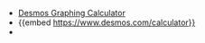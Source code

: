 - [Desmos Graphing Calculator](https://desmos.com/calculator)
- {{embed https://www.desmos.com/calculator}}
-
